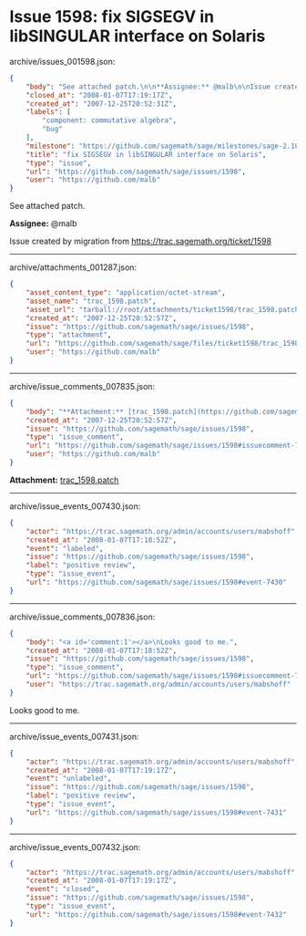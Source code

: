 # Issue 1598: fix SIGSEGV in libSINGULAR interface on Solaris

archive/issues_001598.json:
```json
{
    "body": "See attached patch.\n\n**Assignee:** @malb\n\nIssue created by migration from https://trac.sagemath.org/ticket/1598\n\n",
    "closed_at": "2008-01-07T17:19:17Z",
    "created_at": "2007-12-25T20:52:31Z",
    "labels": [
        "component: commutative algebra",
        "bug"
    ],
    "milestone": "https://github.com/sagemath/sage/milestones/sage-2.10",
    "title": "fix SIGSEGV in libSINGULAR interface on Solaris",
    "type": "issue",
    "url": "https://github.com/sagemath/sage/issues/1598",
    "user": "https://github.com/malb"
}
```
See attached patch.

**Assignee:** @malb

Issue created by migration from https://trac.sagemath.org/ticket/1598





---

archive/attachments_001287.json:
```json
{
    "asset_content_type": "application/octet-stream",
    "asset_name": "trac_1598.patch",
    "asset_url": "tarball://root/attachments/ticket1598/trac_1598.patch",
    "created_at": "2007-12-25T20:52:57Z",
    "issue": "https://github.com/sagemath/sage/issues/1598",
    "type": "attachment",
    "url": "https://github.com/sagemath/sage/files/ticket1598/trac_1598.patch",
    "user": "https://github.com/malb"
}
```



---

archive/issue_comments_007835.json:
```json
{
    "body": "**Attachment:** [trac_1598.patch](https://github.com/sagemath/sage/files/ticket1598/trac_1598.patch)",
    "created_at": "2007-12-25T20:52:57Z",
    "issue": "https://github.com/sagemath/sage/issues/1598",
    "type": "issue_comment",
    "url": "https://github.com/sagemath/sage/issues/1598#issuecomment-7835",
    "user": "https://github.com/malb"
}
```

**Attachment:** [trac_1598.patch](https://github.com/sagemath/sage/files/ticket1598/trac_1598.patch)



---

archive/issue_events_007430.json:
```json
{
    "actor": "https://trac.sagemath.org/admin/accounts/users/mabshoff",
    "created_at": "2008-01-07T17:18:52Z",
    "event": "labeled",
    "issue": "https://github.com/sagemath/sage/issues/1598",
    "label": "positive review",
    "type": "issue_event",
    "url": "https://github.com/sagemath/sage/issues/1598#event-7430"
}
```



---

archive/issue_comments_007836.json:
```json
{
    "body": "<a id='comment:1'></a>\nLooks good to me.",
    "created_at": "2008-01-07T17:18:52Z",
    "issue": "https://github.com/sagemath/sage/issues/1598",
    "type": "issue_comment",
    "url": "https://github.com/sagemath/sage/issues/1598#issuecomment-7836",
    "user": "https://trac.sagemath.org/admin/accounts/users/mabshoff"
}
```

<a id='comment:1'></a>
Looks good to me.



---

archive/issue_events_007431.json:
```json
{
    "actor": "https://trac.sagemath.org/admin/accounts/users/mabshoff",
    "created_at": "2008-01-07T17:19:17Z",
    "event": "unlabeled",
    "issue": "https://github.com/sagemath/sage/issues/1598",
    "label": "positive review",
    "type": "issue_event",
    "url": "https://github.com/sagemath/sage/issues/1598#event-7431"
}
```



---

archive/issue_events_007432.json:
```json
{
    "actor": "https://trac.sagemath.org/admin/accounts/users/mabshoff",
    "created_at": "2008-01-07T17:19:17Z",
    "event": "closed",
    "issue": "https://github.com/sagemath/sage/issues/1598",
    "type": "issue_event",
    "url": "https://github.com/sagemath/sage/issues/1598#event-7432"
}
```
